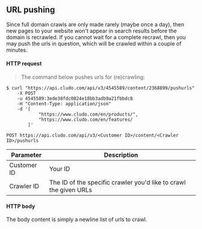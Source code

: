 <h2 id="data-indexing_pushurls">URL pushing</h2>

Since full domain crawls are only made rarely (maybe once a day), then new pages to your website won't appear in search results before the domain is recrawled. If you cannot wait for a complete recrawl, then you may push the urls in question, which will be crawled within a couple of minutes.

#### HTTP request

> The command below pushes urls for (re)crawling:

```shell
$ curl "https://api.cludo.com/api/v3/4545589/content/2368899/pushurls"
    -X POST
    -u 4545589:3ede38fdc0824e18bb3adb9a21fbbdc8
    -H "Content-Type: application/json"
    -d '[
            "https://www.cludo.com/en/products/",
            "https://www.cludo.com/en/features/
        ]'
```

`POST https://api.cludo.com/api/v3/<Customer ID>/content/<Crawler ID>/pushurls`

Parameter | Description
----- | ------
Customer ID | Your ID
Crawler ID | The ID of the specific crawler you'd like to crawl the given URLs

#### HTTP body

The body content is simply a newline list of urls to crawl.